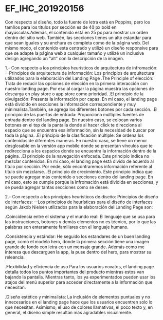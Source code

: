 # EF_IHC_201920156
Con respecto al diseño, todo la fuente de letra está en Poppins, pero los tamños para los titulos por sección es de 40 px bold en mayúsculas.Además, el contenido está
en 25 px para mostrar un orden dentro del sitio web. También, las secciones tienes un alto estandar para que sean iguales y su anchura es completa como de la página web.
Del mismo modo, el contenido esta centrado y utilizé un diseño responsive para que se adapte la página web a cualquier tamaño y utilizé un inclusive design agregando un "alt"
con la descripción de la imagen. 

1.- Con respecto a los principios heurísticos de arquitectura de infromación:
--Principios de arquitectura de información:
Los principios de arquitectura utilizados para la elaboración del Landing Page
.The Principle of elección:
Trata de reducir las opciones de elección en la primera interacción con nuestro landing page. Por eso al cargar la página muestra las opciones de descarga en play store o app store como prioridad. 
.El principio de la divulgación:
Presenta la información por capas. En mi caso, el landing page está dividido en secciones la información correspondiente y muy minimalista.También, se agrega los diferentes botones por cada sección.
.El principio de las puertas de entrada:
Proporciona múltiples fuentes de entrada dentro del landing page. En nuestro caso, se colocan varios botones en el top de la pantalla donde al hacer click te direcciona al espacio que se encuentra esa información, sin la necesidad de buscar por toda la página.
.El principio de la clasificación múltiple:
Se ordena los contenidos de diferentes maneras. En nuestro caso, se tiene un menor desglosable en la versión app mobile donde se presentan vínculos que te redirecciona a los espacios donde se encuentra la información dentro de la página.
.El principio de la navegación enfocada.
Este principio indica no mezclar contenidos. En mi caso, el landing page está divido de acuerdo al título por sección. Por ende, sólo encontraremos información referente al título sin mezclarse.
.El principio de crecimiento.
Este principio indica que se puede agregar más contenido o secciones dentro del landing page. En mi caso, esto se cumple porque la infromación está dividida en secciones, y se pueda agregar tantas secciones como se desee.


2.- Con respecto a los principios heurísticos de diseño:
Principios de diseño de interfaces:
--Los principios de heurísticas para el diseño de interfaces según Jakob Nielsen utilizados para la elaboración del Landing Page son:

.Coincidencia entre el sistema y el mundo real:
El lenguaje que se usa para las instrucciones, botones y demás elementos no es técnico, por lo que las palabras son enteramente familiares con el lenguaje humano.

.Consistencia y estándar:
He seguido los estandares de un buen landing page, como el modelo hero, donde la primera sección tiene una imagen grande de fondo con letra con un mensaje grande. Además
como me interesa que descarguen la app, la puse dentro del hero, para mostrar su releancia.

.Flexibilidad y eficiencia de uso
Para los usuarios novatos, el landing page detalla todos los puntos importantes del producto mientras estos van bajando la pantalla. Mientras tanto, los ya experimentados pueden usar los atajos del menú superior para acceder directamente a la información que necesitan.

.Diseño estético y minimalista:
La inclusión de elementos puntuales y no innecesarios en el landing page hace que los usuarios encuentren solo lo que necesitan. Asimismo, el uso de colores llamativos, el poco texto y, en general, el diseño simple resultan más agradables visualmente.

